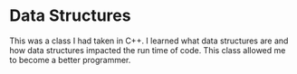 # Data Structures

This was a class I had taken in C++. I learned what data structures are and how data structures impacted the run time of code. This class allowed me to become a better programmer.
